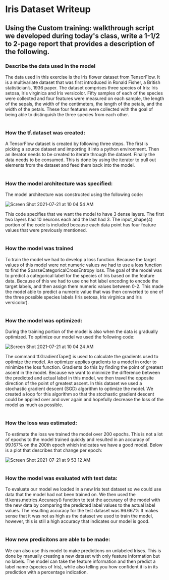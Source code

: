 # Iris Dataset Writeup
## Using the Custom training: walkthrough script we developed during today's class, write a 1-1/2 to 2-page report that provides a description of the following.

### Describe the data used in the model

The data used in this exercise is the Iris flower dataset from TensorFlow. It is a multivariate dataset that was first introduced in Ronald Fisher, a British statistician’s, 1936  paper. The dataset comprises three species of Iris: Iris setosa, Iris virginica and Iris versicolor. Fifty samples of each of the species were collected and four features were measured on each sample, the length of the sepals, the width of the centimeters, the length of the petals, and the width of the petals. These four features were collected with the goal of being able to distinguish the three species from each other. 

#

### How the tf.dataset was created:

A TensorFlow dataset is created by following three steps. The first is picking a source dataset and importing it into a python environment. Then an iterator needs to be created to iterate through the dataset. Finally the data needs to be consumed. This is done by using the iterator to pull out elements from the dataset and feed them back into the model. 

#

### How the model architecture was specified:


The model architecture was constructed using the following code:

![Screen Shot 2021-07-21 at 10 04 54 AM](https://user-images.githubusercontent.com/60228369/126502660-b72ca3e4-41b8-4ba2-b1eb-13e198ef7e74.png)

This code specifies that we want the model to have 3 dense layers. The first two layers had 10 neurons each and the last had 3. The input_shape(4) portion of the code is included because each data point has four feature values that were previously mentioned. 

#

### How the model was trained

To train the model we had to develop a loss function. Because the target values of this model were not numeric values we had to use a loss function to find the SparseCategoricalCrossEntropy loss. The goal of the model was to predict a categorical label for the species of Iris based on the feature data. Because of this we had to use one hot label encoding to encode the target  labels, and then assign them numeric values between 0-2. This made the model able to predict a numeric value that was then converted to one of the three possible species labels (Iris setosa, Iris virginica and Iris versicolor). 

#

### How the model was optimized:

During the training portion of the model is also when the data is gradually optimized. To optimize our model we used the following code:

![Screen Shot 2021-07-21 at 10 04 24 AM](https://user-images.githubusercontent.com/60228369/126502666-ce033f71-3563-42a7-8370-9cd4521ad976.png)

The command tf.GradientTape() is used to calculate the gradients used to optimize the model. An optimizer applies gradients to a model in order to minimize the loss function. Gradients do this by finding the point of greatest ascent in the model. Because we want to minimize the difference between the predicted and actual label in this model, we then travel the opposite direction of the point of greatest ascent. In this dataset we used a stochastic gradient descent (SGD) algorithm to optimize the model. We created a loop for this algorithm so that the stochastic gradient descent could be applied over and over again and hopefully decrease the loss of the model as much as possible. 

#

### How the loss was estimated:

To estimate the loss we trained the model over 200 epochs. This is not a lot of epochs to the model trained quickly and resulted in an accuracy of 99.167% on the 200th epoch which indicates we have a good model. Below is a plot that describes that change per epoch:

![Screen Shot 2021-07-21 at 9 53 12 AM](https://user-images.githubusercontent.com/60228369/126502672-0da3b25b-a299-4ce0-9557-2217ba65bac5.png)

#

### How the model was evaluated with test data:

To evaluate our model we loaded in a new Iris test dataset so we could use data that the model had not been trained on. We then used the tf.keras.metrics.Accuracy() function to test the accuracy of the model with the new data by comparing the predicted label values to the actual label values. The resulting accuracy for the test dataset was 96.667% It makes sense that it was not as high as the dataset we used to train the model, however, this is still a high accuracy that indicates our model is good.


#

### How new predicitons are able to be made:
 
We can also use this model to make predictions on unlabeled Irises. This is done by manually creating a new dataset with only feature information but no labels. The model can take the feature information and then predict a label name (species of Iris), while also telling you how confident it is in its prediction with a percentage indication. 
